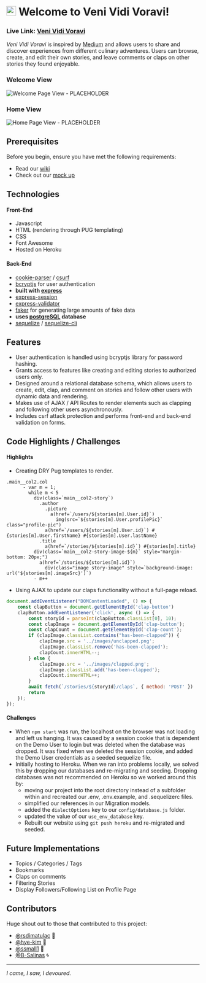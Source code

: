 # <img src="public/favicon.ico" width="25" height="25"> Welcome to Veni Vidi Voravi! 

### **Live Link: [Veni Vidi Voravi](https://venividivoravi.herokuapp.com/welcome/)**

_Veni Vidi Voravi_ is inspired by [Medium](https://medium.com/) and allows users to share and discover experiences from different culinary adventures. Users can browse, create, and edit their own stories, and leave comments or claps on other stories they found enjoyable. 

### Welcome View
![Welcome Page View - PLACEHOLDER](public/images/welcome-page-2.gif)

### Home View
![Home Page View - PLACEHOLDER](/public/images/home-page-2.gif)

## Prerequisites
Before you begin, ensure you have met the following requirements:
- Read our [wiki](https://github.com/rsdimatulac/Veni-Vidi-Voravi/wiki)
- Check out our [mock up](https://xd.adobe.com/view/d2379a4a-1d94-46e5-8f09-316f9bebba7c-8764/)

##  Technologies
#### Front-End
- Javascript
- HTML (rendering through PUG templating)
- CSS
- Font Awesome
- Hosted on Heroku

#### Back-End
- [cookie-parser](https://www.npmjs.com/package/cookie-parser) / [csurf](https://www.npmjs.com/package/csurf)
- [bcryptjs](https://www.npmjs.com/package/bcryptjs) for user authentication
- **built with [express](https://expressjs.com/)**
- [express-session](https://www.npmjs.com/package/express-session)
- [express-validator](https://www.npmjs.com/package/express-validator)
- [faker](https://www.npmjs.com/package/faker) for generating large amounts of fake data
- **uses [postgreSQL](https://www.postgresql.org/) database**
- [sequelize](https://www.npmjs.com/package/sequelize) / [sequelize-cli](https://www.npmjs.com/package/sequelize-cli)

## Features
- User authentication is handled using bcryptjs library for password hashing.
- Grants access to features like creating and editing stories to authorized users only.
- Designed around a relational database schema, which allows users to create, edit, clap, and comment on stories and follow other users with dynamic data and rendering.
- Makes use of AJAX / API Routes to render elements such as clapping and following other users asynchronously.
- Includes csrf attack protection and performs front-end and back-end validation on forms.

## Code Highlights / Challenges 

#### Highlights 
- Creating DRY Pug templates to render.
```pug
.main__col2.col
      - var m = 1;
        while m < 5
          div(class=`main__col2-story`)
            .author
              .picture
                a(href=`/users/${stories[m].User.id}`)
                  img(src=`${stories[m].User.profilePic}` class="profile-pic")
              a(href=`/users/${stories[m].User.id}`) #{stories[m].User.firstName} #{stories[m].User.lastName}
            .title
              a(href=`/stories/${stories[m].id}`) #{stories[m].title}
          div(class=`main__col2-story-image-${m}` style="margin-bottom: 20px;")
            a(href=`/stories/${stories[m].id}`)
              div(class="image story-image" style=`background-image: url('${stories[m].imageSrc}')`)
          - m++
```

- Using AJAX to update our claps functionality without a full-page reload.
```js
document.addEventListener("DOMContentLoaded", () => {
    const clapButton = document.getElementById('clap-button')
    clapButton.addEventListener('click', async () => {
        const storyId = parseInt(clapButton.classList[0], 10);
        const clapImage = document.getElementById('clap-button');
        const clapCount = document.getElementById('clap-count');
        if (clapImage.classList.contains("has-been-clapped")) {
            clapImage.src = '../images/unclapped.png'; 
            clapImage.classList.remove('has-been-clapped');
            clapCount.innerHTML--;
        } else { 
            clapImage.src = '../images/clapped.png';
            clapImage.classList.add('has-been-clapped');
            clapCount.innerHTML++;
        }
        await fetch(`/stories/${storyId}/claps`, { method: 'POST' })
        return
    });
});
```

#### Challenges
- When `npm start` was run, the localhost on the browser was not loading and left us hanging. It was caused by a session cookie that is dependent on the Demo User to login but was deleted when the database was dropped. It was fixed when we deleted the session cookie, and added the Demo User credentials as a seeded sequelize file.
- Initially hosting to Heroku. When we ran into problems locally, we solved this by dropping our databases and re-migrating and seeding. Dropping databases was not recommended on Heroku so we worked around this by:
  - moving our project into the root directory instead of a subfolder within and recreated our .env, .env.example, and .sequelizerc files. 
  - simplified our references in our Migration models.
  - added the `dialectOptions` key to our `config/database.js` folder.
  - updated the value of our `use_env_database` key.
  - Rebuilt our website using `git push heroku` and re-migrated and seeded. 

## Future Implementations 
 - Topics / Categories / Tags
- Bookmarks
- Claps on comments
- Filtering Stories
- Display Followers/Following List on Profile Page

## Contributors
Huge shout out to those that contributed to this project:
- [@rsdimatulac](https://github.com/rsdimatulac) 🚁
- [@hye-kim](https://github.com/hye-kim) 🎴
- [@ssmall1](https://github.com/ssmall1) 🌿
- [@B-Salinas](https://github.com/B-Salinas) 🌀

---

_I came, I saw, I devoured._
